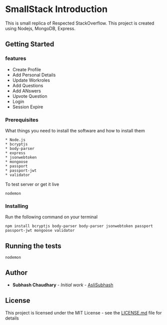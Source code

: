 # SmallStack Introduction

This is small replica of Respected StackOverflow. This project is created using Nodejs, MongoDB, Express.

## Getting Started
### features
* Create Profile
* Add Personal Details
* Update Workroles
* Add Questions
* Add ANswers
* Upvote Question
* Login
* Session Expire



### Prerequisites

What things you need to install the software and how to install them

```
* Node.js
* bcryptjs
* body-parser
* express
* jsonwebtoken
* mongoose
* passport
* passport-jwt
* validator
```
To test server or get it live
```
nodemon
```
### Installing

Run the following command on your terminal

```
npm install bcryptjs body-parser body-parser jsonwebtoken passport passport-jwt mongoose validator
```


## Running the tests

```
nodemon
```

## Author

* **Subhash Chaudhary** - *Initial work* - [AsliSubhash](https://github.com/Aslisubhash)


## License

This project is licensed under the MIT License - see the [LICENSE.md](LICENSE.md) file for details

